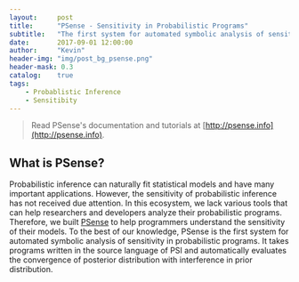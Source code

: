 ```yaml
---
layout:     post
title:      "PSense - Sensitivity in Probabilistic Programs"
subtitle:   "The first system for automated symbolic analysis of sensitivity in probabilistic programs"
date:       2017-09-01 12:00:00
author:     "Kevin"
header-img: "img/post_bg_psense.png"
header-mask: 0.3
catalog:    true
tags:
    - Probablistic Inference
    - Sensitibity
---
```



> Read PSense's documentation and tutorials at [http://psense.info](http://psense.info).


## What is PSense?
Probabilistic inference can naturally fit statistical models and have many important applications. However, the sensitivity of probabilistic inference has not received due attention. In this ecosystem, we lack various tools that can help researchers and developers analyze their probabilistic programs. Therefore, we built [PSense](http://psense.info) to help programmers understand the sensitivity of their models. To the best of our knowledge, PSense is the first system for automated symbolic analysis of sensitivity in probabilistic programs. It takes programs written in the source language of PSI and automatically evaluates the convergence of posterior distribution with interference in prior distribution. 
